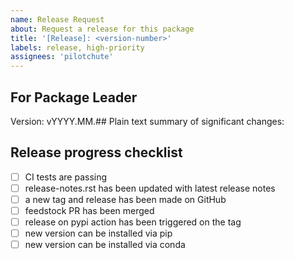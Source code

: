 ```yaml
---
name: Release Request
about: Request a release for this package
title: '[Release]: <version-number>'
labels: release, high-priority
assignees: 'pilotchute'
---
```

## For Package Leader

Version: vYYYY.MM.##
Plain text summary of significant changes:

## Release progress checklist

- [ ] CI tests are passing
- [ ] release-notes.rst has been updated with latest release notes
- [ ] a new tag and release has been made on GitHub
- [ ] feedstock PR has been merged
- [ ] release on pypi action has been triggered on the tag
- [ ] new version can be installed via pip
- [ ] new version can be installed via conda
